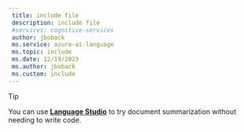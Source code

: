 ```yaml
---
 title: include file
 description: include file
 #services: cognitive-services
 author: jboback
 ms.service: azure-ai-language
 ms.topic: include
 ms.date: 12/19/2023
 ms.author: jboback
 ms.custom: include
---
```


> [!TIP]
> You can use [**Language Studio**](../../language-studio.md) to try document summarization without needing to write code. 
